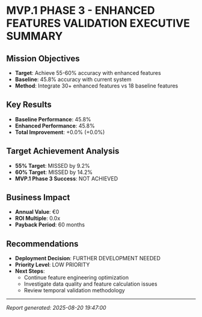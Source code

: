 # MVP.1 PHASE 3 - ENHANCED FEATURES VALIDATION EXECUTIVE SUMMARY

## Mission Objectives
- **Target**: Achieve 55-60% accuracy with enhanced features
- **Baseline**: 45.8% accuracy with current system
- **Method**: Integrate 30+ enhanced features vs 18 baseline features

## Key Results
- **Baseline Performance**: 45.8%
- **Enhanced Performance**: 45.8%
- **Total Improvement**: +0.0% (+0.0%)

## Target Achievement Analysis
- **55% Target**: MISSED by 9.2%
- **60% Target**: MISSED by 14.2%
- **MVP.1 Phase 3 Success**: NOT ACHIEVED

## Business Impact
- **Annual Value**: €0
- **ROI Multiple**: 0.0x
- **Payback Period**: 60 months

## Recommendations
- **Deployment Decision**: FURTHER DEVELOPMENT NEEDED
- **Priority Level**: LOW PRIORITY
- **Next Steps**:
  - Continue feature engineering optimization
  - Investigate data quality and feature calculation issues
  - Review temporal validation methodology

---
*Report generated: 2025-08-20 19:47:00*
